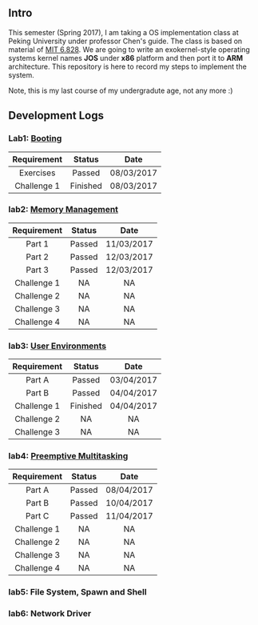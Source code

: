 ## Intro
This semester (Spring 2017), I am taking a OS implementation class at Peking University under professor Chen's guide. The class is based on material of [MIT 6.828](https://pdos.csail.mit.edu/6.828/2014/). We are going to write an exokernel-style operating systems kernel names **JOS** under **x86** platform and then port it to **ARM** architecture. This repository is here to record my steps to implement the system.

Note, this is my last course of my undergradute age, not any more :)

## Development Logs

### Lab1: [Booting](https://github.com/SimpCosm/jos/tree/master/lab1)

| Requirement 	 | Status       | Date         |
| :-------------:| :----------: | :----------: |
| Exercises      | Passed       | 08/03/2017   |
| Challenge 1    | Finished     | 08/03/2017   |


### lab2: [Memory Management](https://github.com/SimpCosm/jos/tree/master/lab2)

| Requirement 	 | Status       | Date         |
| :-------------:| :----------: | :----------: |
| Part 1         | Passed       | 11/03/2017   |
| Part 2         | Passed       | 12/03/2017   |
| Part 3         | Passed       | 12/03/2017   |
| Challenge 1    | NA           | NA		   |
| Challenge 2    | NA           | NA		   |
| Challenge 3    | NA           | NA		   |
| Challenge 4    | NA           | NA		   |


### lab3: [User Environments](https://github.com/SimpCosm/jos/tree/master/lab3)

| Requirement 	 | Status       | Date         |
| :-------------:| :----------: | :----------: |
| Part A         | Passed       | 03/04/2017   |
| Part B         | Passed       | 04/04/2017   |
| Challenge 1    | Finished     | 04/04/2017   |
| Challenge 2    | NA           | NA		   |
| Challenge 3    | NA           | NA		   |

### lab4: [Preemptive Multitasking](https://github.com/SimpCosm/jos/tree/master/lab4)

| Requirement 	 | Status       | Date         |
| :-------------:| :----------: | :----------: |
| Part A         | Passed       | 08/04/2017   |
| Part B         | Passed       | 10/04/2017   |
| Part C         | Passed       | 11/04/2017   |
| Challenge 1    | NA           | NA		   |
| Challenge 2    | NA           | NA		   |
| Challenge 3    | NA           | NA		   |
| Challenge 4    | NA           | NA		   |

### lab5: File System, Spawn and Shell

### lab6: Network Driver
